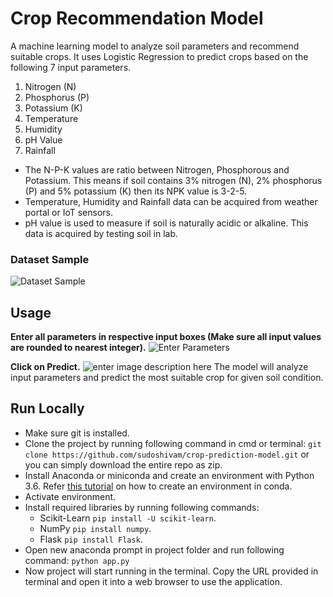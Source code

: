   

# Crop Recommendation Model
A machine learning model to analyze soil parameters and recommend suitable crops. It uses Logistic Regression to predict crops based on the following 7 input parameters.

 1. Nitrogen (N) 
 2. Phosphorus (P) 
 3. Potassium (K) 
 4. Temperature 
 5. Humidity 
 6. pH Value 
 7. Rainfall
 
- The N-P-K values are ratio between Nitrogen, Phosphorous and Potassium. This means if soil contains 3% nitrogen (N), 2% phosphorus (P) and 5% potassium (K) then its NPK value is 3-2-5. 
- Temperature, Humidity and Rainfall data can be acquired from weather portal or IoT sensors.
- pH value is used to measure if soil is naturally acidic or alkaline. This data is acquired by testing soil in lab.

### Dataset Sample
![Dataset Sample](https://raw.githubusercontent.com/sudoshivam/crop-prediction-model/main/static/images/01.png)
## Usage
 **Enter all parameters in respective input boxes (Make sure all input values are rounded to nearest integer).**
 ![Enter Parameters](https://raw.githubusercontent.com/sudoshivam/crop-prediction-model/main/static/images/02.png)

**Click on Predict.** 
![enter image description here](https://raw.githubusercontent.com/sudoshivam/crop-prediction-model/main/static/images/03.png)
The model will analyze input parameters and predict the most suitable crop for given soil condition.

## Run Locally

 - Make sure git is installed. 
 - Clone the project by running following command in cmd or terminal: `git clone https://github.com/sudoshivam/crop-prediction-model.git` or you can simply download the entire repo as zip.
 - Install Anaconda or miniconda and create an environment with Python 3.6. Refer [this tutorial](https://conda.io/projects/conda/en/latest/user-guide/tasks/manage-environments.html) on how to create an environment in conda.
 - Activate environment.
 - Install required libraries by running following commands:
	 - Scikit-Learn `pip install -U scikit-learn`.
	- NumPy `pip install numpy`.
	- Flask `pip install Flask`.
 - Open new anaconda prompt in project folder and run following command:
  `python app.py`
  - Now project will start running in the terminal. Copy the URL provided in terminal and open it into a web browser to use the application. 
 

